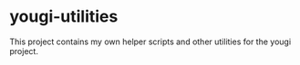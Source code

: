 yougi-utilities
===============

This project contains my own helper scripts and other utilities for the yougi project.
